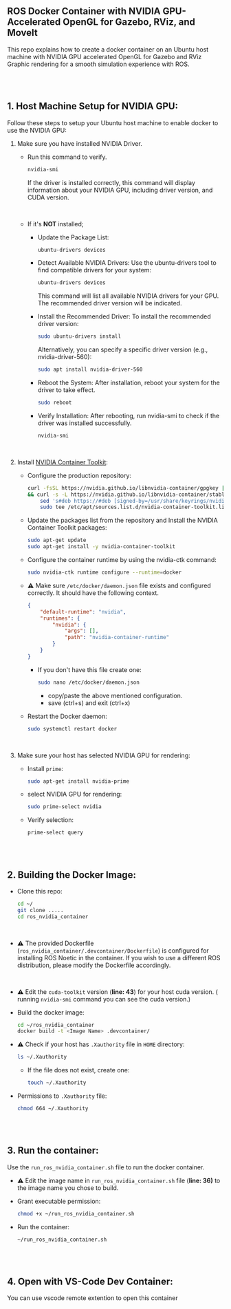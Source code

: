 ## ROS Docker Container with NVIDIA GPU-Accelerated OpenGL for Gazebo, RViz, and MoveIt

This repo explains how to create a docker container on an Ubuntu host machine with NVIDIA GPU accelerated OpenGL for Gazebo and RViz Graphic rendering for a smooth simulation experience with ROS. 


</br>
</br>

## 1. Host Machine Setup for NVIDIA GPU:

Follow these steps to setup your Ubuntu host machine to enable docker to use the NVIDIA GPU:

1. Make sure you have installed NVIDIA Driver. 
    - Run this command to verify.
        ```bash
        nvidia-smi
        ```

        If the driver is installed correctly, this command will display information about your NVIDIA GPU, including driver version, and CUDA version. 
        
        </br>

    - If it's **NOT** installed;
        - Update the Package List:
            ```bash
            ubuntu-drivers devices
            ```  
        - Detect Available NVIDIA Drivers: Use the ubuntu-drivers tool to find compatible drivers for your system:
            ```bash
            ubuntu-drivers devices
            ```

            This command will list all available NVIDIA drivers for your GPU. The recommended driver version will be indicated.

        - Install the Recommended Driver: To install the recommended driver version:
            ```bash
            sudo ubuntu-drivers install
            ```

            Alternatively, you can specify a specific driver version (e.g., nvidia-driver-560):

            ```bash
            sudo apt install nvidia-driver-560
            ```
        
        - Reboot the System: After installation, reboot your system for the driver to take effect.
            ```bash
            sudo reboot
            ```

        - Verify Installation: After rebooting, run nvidia-smi to check if the driver was installed successfully.
            ```bash
            nvidia-smi
            ```
            </br>


2. Install [NVIDIA Container Toolkit](https://docs.nvidia.com/datacenter/cloud-native/container-toolkit/latest/install-guide.html):

    -  Configure the production repository:
        ```bash
        curl -fsSL https://nvidia.github.io/libnvidia-container/gpgkey | sudo gpg --dearmor -o /usr/share/keyrings/nvidia-container-toolkit-keyring.gpg \
        && curl -s -L https://nvidia.github.io/libnvidia-container/stable/deb/nvidia-container-toolkit.list | \
            sed 's#deb https://#deb [signed-by=/usr/share/keyrings/nvidia-container-toolkit-keyring.gpg] https://#g' | \
            sudo tee /etc/apt/sources.list.d/nvidia-container-toolkit.list

        ```

    - Update the packages list from the repository and Install the NVIDIA Container Toolkit packages:
        ```bash
        sudo apt-get update
        sudo apt-get install -y nvidia-container-toolkit
        ```

    - Configure the container runtime by using the nvidia-ctk command:
        ```bash
        sudo nvidia-ctk runtime configure --runtime=docker
        ```
    - ⚠️ Make sure `/etc/docker/daemon.json` file exists and configured correctly. It should have the following context.
        ```json
        {
            "default-runtime": "nvidia",
            "runtimes": {
                "nvidia": {
                    "args": [],
                    "path": "nvidia-container-runtime"
                }
            }
        }
        ```

        - If you don't have this file create one:
            ```bash
            sudo nano /etc/docker/daemon.json
            ```

            - copy/paste the above mentioned configuration.
            - save (ctrl+s) and exit (ctrl+x)

    - Restart the Docker daemon:
        ```bash
        sudo systemctl restart docker
        ```
</br>

3. Make sure your host has selected NVIDIA GPU for rendering:

    - Install `prime`:
        ```bash
        sudo apt-get install nvidia-prime
        ```
    
    - select NVIDIA GPU for rendering:
        ```bash
        sudo prime-select nvidia
        ```
    
    - Verify selection:
        ```bash
        prime-select query
        ```


</br>
</br>

## 2. Building the Docker Image:

- Clone this repo:
    ```bash
    cd ~/
    git clone .....
    cd ros_nvidia_container
    ```
    </br>

- ⚠️ The provided Dockerfile  (`ros_nvidia_container/.devcontainer/Dockerfile`) is configured for installing ROS Noetic in the container. If you wish to use a different ROS distribution, please modify the Dockerfile accordingly.
</br>

- ⚠️ Edit the `cuda-toolkit` version (**line: 43**) for your host cuda version. ( running `nvidia-smi` command you can see the cuda version.)
- Build the docker image:
    ```bash
    cd ~/ros_nvidia_container
    docker build -t <Image Name> .devcontainer/
    ```

- ⚠️ Check if your host has `.Xauthority` file in `HOME` directory:
    ```bash 
    ls ~/.Xauthority
    ```

    - If the file does not exist, create one:

        ```bash
        touch ~/.Xauthority
        ```

-  Permissions to `.Xauthority` file:
    ```bash
    chmod 664 ~/.Xauthority
    ```

</br>
</br>

## 3. Run the container:

Use the `run_ros_nvidia_container.sh` file to run the docker container. 

- ⚠️ Edit the image name in `run_ros_nvidia_container.sh` file (**line: 36)** to the image name you chose to build.

- Grant executable permission:
    ```bash
    chmod +x ~/run_ros_nvidia_container.sh
    ```

- Run the container:
    ```bash
    ~/run_ros_nvidia_container.sh
    ```

</br></br>

## 4. Open with VS-Code Dev Container:

You can use vscode remote extention to open this container 
